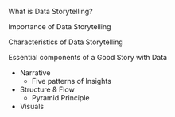 What is Data Storytelling?

Importance of Data Storytelling

Characteristics of Data Storytelling

Essential components of a Good Story with Data
- Narrative
  - Five patterns of Insights
- Structure & Flow
  - Pyramid Principle
- Visuals
